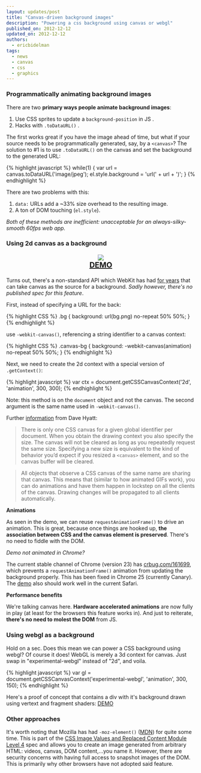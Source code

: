```yaml
---
layout: updates/post
title: "Canvas-driven background images"
description: "Powering a css background using canvas or webgl"
published_on: 2012-12-12
updated_on: 2012-12-12
authors:
  - ericbidelman
tags:
  - news
  - canvas
  - css
  - graphics
---
```

### Programmatically animating background images

There are two **primary ways people animate background images**:

1. Use CSS sprites to update a `background-position` in JS .
2. Hacks with `.toDataURL()` .

The first works great if you have the image ahead of time, but what if your source needs to be programmatically generated, say, by a `<canvas>`? The solution to #1 is to use `.toDataURL()` on the canvas and set the background to the generated URL:

{% highlight javascript %}
while(1) {
  var url = canvas.toDataURL('image/jpeg');
    el.style.background = 'url(' + url + ')';
}
{% endhighlight %}

There are two problems with this:

1. `data:` URLs add a ~33% size overhead to the resulting image.
2. A ton of DOM touching (`el.style`).

*Both of these methods are inefficient: unacceptable for an always-silky-smooth 60fps web app.*

### Using 2d canvas as a background

<figure style="text-align: center;font-weight:bold;font-size:20px">
<a href="http://html5-demos.appspot.com/static/css/webkit-canvas.html"><img src="{{site.WFBaseUrl}}/updates/images/2012-12-12-canvas-driven-background-images/canvas-demo.jpg"></a>
<figcaption><a href="http://html5-demos.appspot.com/static/css/webkit-canvas.html">DEMO</a></figcaption>
</figure>

Turns out, there's a non-standard API which WebKit has had [for years](https://www.webkit.org/blog/176/css-canvas-drawing/) that can take canvas as the source for a background. *Sadly however, there's no published spec for this feature*.

First, instead of specifying a URL for the back:

{% highlight CSS %}
.bg {
  background: url(bg.png) no-repeat 50% 50%;
}
{% endhighlight %}

use `-webkit-canvas()`, referencing a string identifier to a canvas context:

{% highlight CSS %}
.canvas-bg {
  background: -webkit-canvas(animation) no-repeat 50% 50%;
}
{% endhighlight %}

Next, we need to create the 2d context with a special version of `.getContext()`:

{% highlight javascript %}
var ctx = document.getCSSCanvasContext('2d', 'animation', 300, 300);
{% endhighlight %}

Note: this method is on the `document` object and not the canvas. The second argument is the same name used in `-webkit-canvas()`.

Further [information](https://www.webkit.org/blog/176/css-canvas-drawing/) from Dave Hyatt:

> There is only one CSS canvas for a given global identifier per document. When you obtain the drawing context you also specify the size. The canvas will not be cleared as long as you repeatedly request the same size. Specifying a new size is equivalent to the kind of behavior you’d expect if you resized a `<canvas>` element, and so the canvas buffer will be cleared.

> All objects that observe a CSS canvas of the same name are sharing that canvas. This means that (similar to how animated GIFs work), you can do animations and have them happen in lockstep on all the clients of the canvas. Drawing changes will be propagated to all clients automatically.

**Animations**

As seen in the demo, we can reuse `requestAnimationFrame()` to drive an animation. This is great, because once things are hooked up, **the association between CSS and the canvas element is preserved**. There's no need to fiddle with the DOM.

*Demo not animated in Chrome?*

The current stable channel of Chrome (version 23) has [crbug.com/161699](http://crbug.com/161699), which prevents a `requestAnimationFrame()` animation from updating the background properly. This has been fixed in Chrome 25 (currently Canary). The [demo](<a href="http://html5-demos.appspot.com/static/css/webkit-canvas.html">) also should work well in the current Safari.

**Performance benefits**

We're talking canvas here. **Hardware accelerated animations** are now fully in play (at least for the browsers this feature works in). And just to reiterate, **there's no need to molest the DOM** from JS.

### Using webgl as a background

Hold on a sec. Does this mean we can power a CSS background using webgl? Of course it does! WebGL is merely a 3d context for canvas. Just swap in "experimental-webgl" instead of "2d", and voila.

{% highlight javascript %}
var gl = document.getCSSCanvasContext('experimental-webgl', 'animation', 300, 150);
{% endhighlight %}

Here's a proof of concept that contains a div with it's background drawn using vertext and fragment shaders: [DEMO](http://jsbin.com/odimig/269/edit)

### Other approaches

It's worth noting that Mozilla has had `-moz-element()` ([MDN](https://developer.mozilla.org/en-US/docs/CSS/element)) for quite some time. This is part of the [CSS Image Values and Replaced Content Module Level 4](http://dev.w3.org/csswg/css4-images/#element-notation) spec and allows you to create an image generated from arbitrary HTML: videos, canvas, DOM content,...you name it. However, there are security concerns with having full access to snapshot images of the DOM. This is primarily why other browsers have not adopted said feature.
